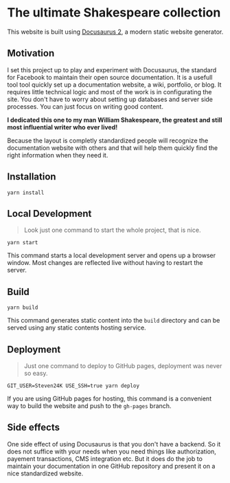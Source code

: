 # The ultimate Shakespeare collection

This website is built using [Docusaurus 2](https://docusaurus.io/), a modern static website generator.

## Motivation 

I set this project up to play and experiment with Docusaurus, the standard for Facebook to maintain their open source documentation. 
It is a usefull tool tool quickly set up a documentation website, a wiki, portfolio, or blog. It requires little technical logic and most of the work is 
in configurating the site. You don't have to worry about setting up databases and server side processes. You can just focus on writing good content. 

**I dedicated this one to my man William Shakespeare, the greatest and still most influential writer who ever lived!**

Because the layout is completly standardized people will recognize the documentation website with others and that will help them quickly find the right information when they need it. 

## Installation

```console
yarn install
```

## Local Development

> Look just one command to start the whole project, that is nice. 

```console
yarn start
```

This command starts a local development server and opens up a browser window. Most changes are reflected live without having to restart the server.

## Build

```console
yarn build
```

This command generates static content into the `build` directory and can be served using any static contents hosting service.

## Deployment

> Just one command to deploy to GitHub pages, deployment was never so easy.  

```console
GIT_USER=Steven24K USE_SSH=true yarn deploy
```

If you are using GitHub pages for hosting, this command is a convenient way to build the website and push to the `gh-pages` branch.


## Side effects 

One side effect of using Docusaurus is that you don't have a backend. So it does not suffice with your needs when you need things like authorization, payement transactions, CMS integration etc. But it does do the job to maintain your documentation in one GitHub repository and present it on a nice standardized website. 